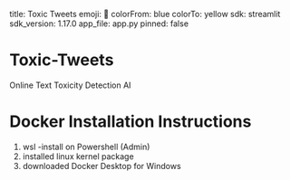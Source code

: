 title: Toxic Tweets
emoji: 🐨
colorFrom: blue
colorTo: yellow
sdk: streamlit
sdk_version: 1.17.0
app_file: app.py
pinned: false

# Toxic-Tweets
Online Text Toxicity Detection AI

# Docker Installation Instructions 
1. wsl -install on Powershell (Admin)
2. installed linux kernel package 
3. downloaded Docker Desktop for Windows 


